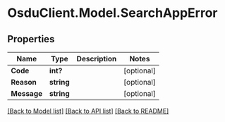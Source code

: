 # OsduClient.Model.SearchAppError
## Properties

Name | Type | Description | Notes
------------ | ------------- | ------------- | -------------
**Code** | **int?** |  | [optional] 
**Reason** | **string** |  | [optional] 
**Message** | **string** |  | [optional] 

[[Back to Model list]](../README.md#documentation-for-models) [[Back to API list]](../README.md#documentation-for-api-endpoints) [[Back to README]](../README.md)

